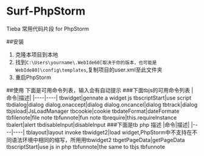 Surf-PhpStorm
=======
Tieba 常用代码片段 for PhpStorm

##安装

1. 克隆本项目到本地
2. 找到`C:\Users\yourname\.WebIde60[取决于你的版本，也可能是WebIde80]\config\templates`,复制项目的user.xml至此文件夹
3. 重启PhpStorm

##使用
下面是可用命令列表，输入会有自动提示
###下面tbjs的可用命令列表
|命令|描述|
|----|----|
tbwidget|gennate a widget js
tbscriptStart|use script
tbdialog|dialog
dialog.onaccept|dialog
dialog.oncancel|dialog
tbtrack|dialog
tbjsload|JsLoadManager
tbcookie|cookie
tbdateFormat|dateFormate
tbfilenote|file note
tbfunnote|fun note
tbrequire|this.requireInstance
tbalert|alert
tbdisableInput|disableInput
###下面是tb php 描述
|命令|描述|
|----|----|
tblayout|layout invoke
tbwidget2|load widget,PhpStorm中不支持在不同语法环境中相同的缩写，所用用tbwidget2
tbgetPageData|getPageData
tbscriptStart|use js in php
tbfunnote|the same to tbjs tbfunnote

